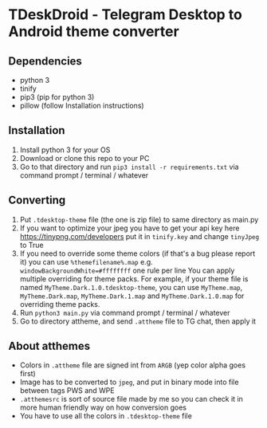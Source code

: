 # TDeskDroid - Telegram Desktop to Android theme converter

## Dependencies
- python 3
- tinify
- pip3 (pip for python 3)
- pillow (follow Installation instructions)

## Installation
1. Install python 3 for your OS
2. Download or clone this repo to your PC
3. Go to that directory and run `pip3 install -r requirements.txt` via command prompt / terminal / whatever

## Converting
1. Put `.tdesktop-theme` file (the one is zip file) to same directory as main.py
2. If you want to optimize your jpeg you have to get your api key here https://tinypng.com/developers put it in `tinify.key` and change `tinyJpeg` to True
3. If you need to override some theme colors (if that's a bug please report it) you can use `%themefilename%.map` e.g. `windowBackgroundWhite=#ffffffff` one rule per line
   You can apply multiple overriding for theme packs. For example, if your theme file is named `MyTheme.Dark.1.0.tdesktop-theme`, you can use
   `MyTheme.map`, `MyTheme.Dark.map`, `MyTheme.Dark.1.map` and `MyTheme.Dark.1.0.map` for overriding theme packs.
4. Run `python3 main.py` via command prompt / terminal / whatever
5. Go to directory attheme, and send `.attheme` file to TG chat, then apply it

## About atthemes
- Colors in `.attheme` file are signed int from `ARGB` (yep color alpha goes first)
- Image has to be converted to `jpeg`, and put in binary mode into file between tags PWS and WPE
- `.atthemesrc` is sort of source file made by me so you can check it in more human friendly way on how conversion goes
- You have to use all the colors in `.tdesktop-theme` file
